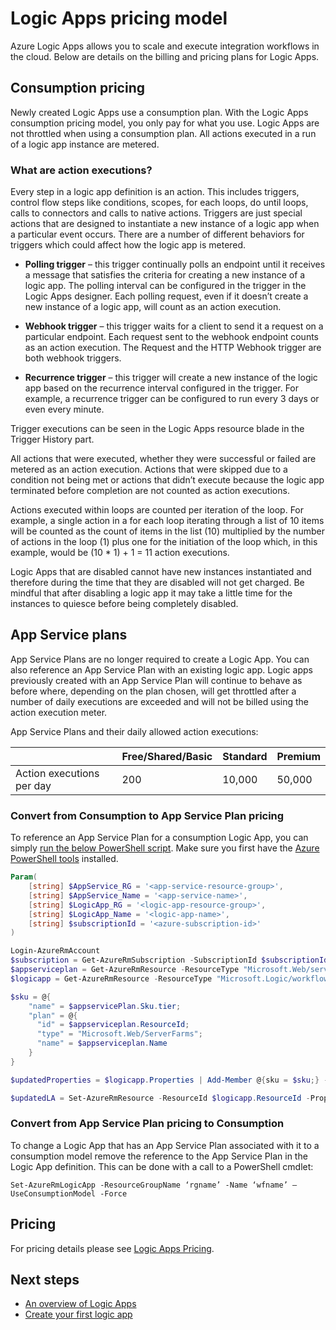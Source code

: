 <properties 
	pageTitle="Logic Apps pricing model | Microsoft Azure" 
	description="Details about how pricing works in Logic Apps" 
	authors="kevinlam1" 
	manager="dwrede" 
	editor="" 
	services="logic-apps" 
	documentationCenter=""/>

<tags
	ms.service="logic-apps"
	ms.workload="na"
	ms.tgt_pltfrm="na"
	ms.devlang="na"
	ms.topic="article" 
	ms.date="10/12/2016"
	ms.author="klam"/>

# Logic Apps pricing model

Azure Logic Apps allows you to scale and execute integration workflows in the cloud.  Below are details on the billing and pricing plans for Logic Apps.

## Consumption pricing

Newly created Logic Apps use a consumption plan. With the Logic Apps consumption pricing model, you only pay for what you use.  Logic Apps are not throttled when using a consumption plan.
All actions executed in a run of a logic app instance are metered.

### What are action executions?

Every step in a logic app definition is an action.  This includes triggers, control flow steps like conditions, scopes, for each loops, do until loops, calls to connectors and calls to native actions.
Triggers are just special actions that are designed to instantiate a new instance of a logic app when a particular event occurs.  There are a number of different behaviors for triggers which could affect how the logic app is metered.

-	**Polling trigger** – this trigger continually polls an endpoint until it receives a message that satisfies the criteria for creating a new instance of a logic app.  The polling interval can be configured in the trigger in the Logic Apps designer.  Each polling request, even if it doesn’t create a new instance of a logic app, will count as an action execution.

-	**Webhook trigger** – this trigger waits for a client to send it a request on a particular endpoint.  Each request sent to the webhook endpoint counts as an action execution. The Request and the HTTP Webhook trigger are both webhook triggers.

-	**Recurrence trigger** – this trigger will create a new instance of the logic app based on the recurrence interval configured in the trigger.  For example, a recurrence trigger can be configured to run every 3 days or even every minute.

Trigger executions can be seen in the Logic Apps resource blade in the Trigger History part.

All actions that were executed, whether they were successful or failed are metered as an action execution.  Actions that were skipped due to a condition not being met or actions that didn’t execute because the logic app terminated before completion are not counted as action executions.

Actions executed within loops are counted per iteration of the loop.  For example, a single action in a for each loop iterating through a list of 10 items will be counted as the count of items in the list (10) multiplied by the number of actions in the loop (1) plus one for the initiation of the loop which, in this example, would be (10 * 1) + 1 = 11 action executions.

Logic Apps that are disabled cannot have new instances instantiated and therefore during the time that they are disabled will not get charged.  Be mindful that after disabling a logic app it may take a little time for the instances to quiesce before being completely disabled.

## App Service plans

App Service Plans are no longer required to create a Logic App.  You can also reference an App Service Plan with an existing logic app.  Logic apps previously created with an App Service Plan will continue to behave as before where, depending on the plan chosen, will get throttled after a number of daily executions are exceeded and will not be billed using the action execution meter.

App Service Plans and their daily allowed action executions:

| |Free/Shared/Basic|Standard|Premium|
|---|---|---|---|
|Action executions per day| 200|10,000|50,000|

### Convert from Consumption to App Service Plan pricing

To reference an App Service Plan for a consumption Logic App, you can simply [run the below PowerShell script](https://github.com/logicappsio/ConsumptionToAppServicePlan).  Make sure you first have the [Azure PowerShell tools](https://github.com/Azure/azure-powershell) installed.

``` powershell
Param(
    [string] $AppService_RG = '<app-service-resource-group>',
	[string] $AppService_Name = '<app-service-name>',
    [string] $LogicApp_RG = '<logic-app-resource-group>',
    [string] $LogicApp_Name = '<logic-app-name>',
    [string] $subscriptionId = '<azure-subscription-id>'
)

Login-AzureRmAccount 
$subscription = Get-AzureRmSubscription -SubscriptionId $subscriptionId
$appserviceplan = Get-AzureRmResource -ResourceType "Microsoft.Web/serverFarms" -ResourceGroupName $AppService_RG -ResourceName $AppService_Name
$logicapp = Get-AzureRmResource -ResourceType "Microsoft.Logic/workflows" -ResourceGroupName $LogicApp_RG -ResourceName $LogicApp_Name

$sku = @{
    "name" = $appservicePlan.Sku.tier;
    "plan" = @{
      "id" = $appserviceplan.ResourceId;
      "type" = "Microsoft.Web/ServerFarms";
      "name" = $appserviceplan.Name  
    }
}

$updatedProperties = $logicapp.Properties | Add-Member @{sku = $sku;} -PassThru

$updatedLA = Set-AzureRmResource -ResourceId $logicapp.ResourceId -Properties $updatedProperties -ApiVersion 2015-08-01-preview
```

### Convert from App Service Plan pricing to Consumption

To change a Logic App that has an App Service Plan associated with it to a consumption model remove the reference to the App Service Plan in the Logic App definition.  This can be done with a call to a PowerShell cmdlet:

`Set-AzureRmLogicApp -ResourceGroupName ‘rgname’ -Name ‘wfname’ –UseConsumptionModel -Force`

## Pricing

For pricing details please see [Logic Apps Pricing](https://azure.microsoft.com/pricing/details/logic-apps/).

## Next steps

- [An overview of Logic Apps][whatis]
- [Create your first logic app][create]

[pricing]: https://azure.microsoft.com/pricing/details/logic-apps/
[whatis]: app-service-logic-what-are-logic-apps.md
[create]: app-service-logic-create-a-logic-app.md

